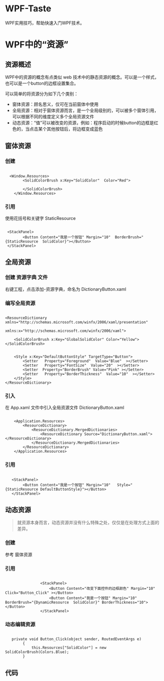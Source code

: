 # WPF-Taste
WPF实用技巧，帮助快速入门WPF技术。





# WPF中的“资源”

## 资源概述
WPF中的资源的概念有点类似 web 技术中的静态资源的概念。可以是一个样式，也可以是一个button的边框设置集合。

可以简单的将资源分为如下几个类别：
* 窗体资源：顾名思义，仅可在当前窗体中使用
* 全局资源：相对于窗体资源而言，是一个全局级别的，可以被多个窗体引用，可以根据不同的维度定义多个全局资源文件
* 动态资源：“值”可以被改变的资源，例如：程序启动的时候button的边框是红色的，当点击某个其他按钮后，将边框变成蓝色


## 窗体资源
### 创建

~~~

  <Window.Resources>
        <SolidColorBrush x:Key="SolidColor"  Color="Red">

        </SolidColorBrush>
    </Window.Resources>

~~~

### 引用

使用花括号和关键字 StaticResource

~~~

 <StackPanel>
        <Button Content="我是一个按钮" Margin="10"  BorderBrush="{StaticResource  SolidColor}"></Button>
 </StackPanel>

~~~

## 全局资源

### 创建 资源字典 文件
右键工程，点击添加-资源字典，命名为  DictionaryButton.xaml

### 编写全局资源

~~~

<ResourceDictionary xmlns="http://schemas.microsoft.com/winfx/2006/xaml/presentation"
                    xmlns:x="http://schemas.microsoft.com/winfx/2006/xaml">

    <SolidColorBrush x:Key="GlobalSolidColor" Color="Yellow"></SolidColorBrush>


    <Style x:Key="DefaultButtonStyle" TargetType="Button">
        <Setter   Property="Foreground"  Value="Blue"  ></Setter>
        <Setter   Property="FontSize"  Value="20"  ></Setter>
        <Setter  Property="BorderBrush" Value="Pink" ></Setter>
        <Setter   Property="BorderThickness"  Value="10"  ></Setter>
    </Style>
</ResourceDictionary>

~~~

### 引入

在 App.xaml 文件中引入全局资源文件 DictionaryButton.xaml

~~~

    <Application.Resources>
        <ResourceDictionary>
            <ResourceDictionary.MergedDictionaries>
                <ResourceDictionary Source="DictionaryButton.xaml"></ResourceDictionary>
            </ResourceDictionary.MergedDictionaries>
        </ResourceDictionary>
    </Application.Resources>

~~~


### 引用

~~~

   <StackPanel>
        <Button Content="我是一个按钮" Margin="10"   Style="{StaticResource DefaultButtonStyle}"></Button>
   </StackPanel>

~~~

## 动态资源

> 就资源本身而言，动态资源并没有什么特殊之处，仅仅是在处理方式上面的差异。

### 创建

参考 窗体资源

### 引用

~~~

                <StackPanel>
                    <Button Content="改变下面控件的边框颜色" Margin="10"  Click="Button_Click" ></Button>
                    <Button Content="我是一个按钮" Margin="10"  BorderBrush="{DynamicResource  SolidColor}" BorderThickness="10"></Button>
                </StackPanel>

~~~

### 动态编辑资源

~~~

   private void Button_Click(object sender, RoutedEventArgs e)
        {
            this.Resources["SolidColor"] = new SolidColorBrush(Colors.Blue);
        }

~~~

## 代码

